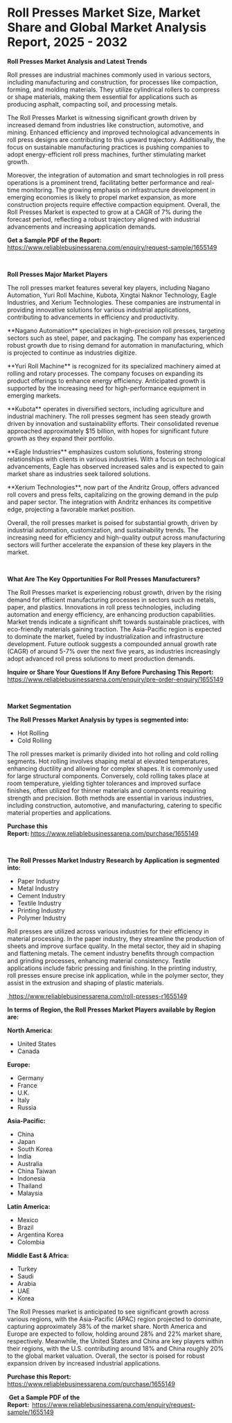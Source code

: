 <p><h1>Roll Presses Market Size, Market Share and Global Market Analysis Report, 2025 - 2032</h1></p><p><strong>Roll Presses Market Analysis and Latest Trends</strong></p>
<p><p>Roll presses are industrial machines commonly used in various sectors, including manufacturing and construction, for processes like compaction, forming, and molding materials. They utilize cylindrical rollers to compress or shape materials, making them essential for applications such as producing asphalt, compacting soil, and processing metals.</p><p>The Roll Presses Market is witnessing significant growth driven by increased demand from industries like construction, automotive, and mining. Enhanced efficiency and improved technological advancements in roll press designs are contributing to this upward trajectory. Additionally, the focus on sustainable manufacturing practices is pushing companies to adopt energy-efficient roll press machines, further stimulating market growth.</p><p>Moreover, the integration of automation and smart technologies in roll press operations is a prominent trend, facilitating better performance and real-time monitoring. The growing emphasis on infrastructure development in emerging economies is likely to propel market expansion, as more construction projects require effective compaction equipment. Overall, the Roll Presses Market is expected to grow at a CAGR of 7% during the forecast period, reflecting a robust trajectory aligned with industrial advancements and increasing application demands.</p></p>
<p><strong>Get a Sample PDF of the Report:&nbsp;</strong> <a href="https://www.reliablebusinessarena.com/enquiry/request-sample/1655149?utm_campaign=3067&utm_medium=2&utm_source=Github&utm_content=ia&utm_term=18042025&utm_id=roll-presses">https://www.reliablebusinessarena.com/enquiry/request-sample/1655149</a></p>
<p>&nbsp;</p>
<p><strong>Roll Presses Major Market Players</strong></p>
<p><p>The roll presses market features several key players, including Nagano Automation, Yuri Roll Machine, Kubota, Xingtai Naknor Technology, Eagle Industries, and Xerium Technologies. These companies are instrumental in providing innovative solutions for various industrial applications, contributing to advancements in efficiency and productivity.</p><p>**Nagano Automation** specializes in high-precision roll presses, targeting sectors such as steel, paper, and packaging. The company has experienced robust growth due to rising demand for automation in manufacturing, which is projected to continue as industries digitize.</p><p>**Yuri Roll Machine** is recognized for its specialized machinery aimed at rolling and rotary processes. The company focuses on expanding its product offerings to enhance energy efficiency. Anticipated growth is supported by the increasing need for high-performance equipment in emerging markets.</p><p>**Kubota** operates in diversified sectors, including agriculture and industrial machinery. The roll presses segment has seen steady growth driven by innovation and sustainability efforts. Their consolidated revenue approached approximately $15 billion, with hopes for significant future growth as they expand their portfolio.</p><p>**Eagle Industries** emphasizes custom solutions, fostering strong relationships with clients in various industries. With a focus on technological advancements, Eagle has observed increased sales and is expected to gain market share as industries seek tailored solutions.</p><p>**Xerium Technologies**, now part of the Andritz Group, offers advanced roll covers and press felts, capitalizing on the growing demand in the pulp and paper sector. The integration with Andritz enhances its competitive edge, projecting a favorable market position.</p><p>Overall, the roll presses market is poised for substantial growth, driven by industrial automation, customization, and sustainability trends. The increasing need for efficiency and high-quality output across manufacturing sectors will further accelerate the expansion of these key players in the market.</p></p>
<p>&nbsp;</p>
<p><strong>What Are The Key Opportunities For Roll Presses Manufacturers?</strong></p>
<p><p>The Roll Presses market is experiencing robust growth, driven by the rising demand for efficient manufacturing processes in sectors such as metals, paper, and plastics. Innovations in roll press technologies, including automation and energy efficiency, are enhancing production capabilities. Market trends indicate a significant shift towards sustainable practices, with eco-friendly materials gaining traction. The Asia-Pacific region is expected to dominate the market, fueled by industrialization and infrastructure development. Future outlook suggests a compounded annual growth rate (CAGR) of around 5-7% over the next five years, as industries increasingly adopt advanced roll press solutions to meet production demands.</p></p>
<p><strong>Inquire or Share Your Questions If Any Before Purchasing This Report:</strong> <a href="https://www.reliablebusinessarena.com/enquiry/pre-order-enquiry/1655149?utm_campaign=3067&utm_medium=2&utm_source=Github&utm_content=ia&utm_term=18042025&utm_id=roll-presses">https://www.reliablebusinessarena.com/enquiry/pre-order-enquiry/1655149</a></p>
<p>&nbsp;</p>
<p><strong>Market Segmentation</strong></p>
<p><strong>The Roll Presses Market Analysis by types is segmented into:</strong></p>
<p><ul><li>Hot Rolling</li><li>Cold Rolling</li></ul></p>
<p><p>The roll presses market is primarily divided into hot rolling and cold rolling segments. Hot rolling involves shaping metal at elevated temperatures, enhancing ductility and allowing for complex shapes. It is commonly used for large structural components. Conversely, cold rolling takes place at room temperature, yielding tighter tolerances and improved surface finishes, often utilized for thinner materials and components requiring strength and precision. Both methods are essential in various industries, including construction, automotive, and manufacturing, catering to specific material properties and applications.</p></p>
<p><strong>Purchase this Report:&nbsp;</strong><a href="https://www.reliablebusinessarena.com/purchase/1655149?utm_campaign=3067&utm_medium=2&utm_source=Github&utm_content=ia&utm_term=18042025&utm_id=roll-presses">https://www.reliablebusinessarena.com/purchase/1655149</a></p>
<p>&nbsp;</p>
<p><strong>The Roll Presses Market Industry Research by Application is segmented into:</strong></p>
<p><ul><li>Paper Industry</li><li>Metal Industry</li><li>Cement Industry</li><li>Textile Industry</li><li>Printing Industry</li><li>Polymer Industry</li></ul></p>
<p><p>Roll presses are utilized across various industries for their efficiency in material processing. In the paper industry, they streamline the production of sheets and improve surface quality. In the metal sector, they aid in shaping and flattening metals. The cement industry benefits through compaction and grinding processes, enhancing material consistency. Textile applications include fabric pressing and finishing. In the printing industry, roll presses ensure precise ink application, while in the polymer sector, they assist in the extrusion and shaping of plastic materials.</p></p>
<p><a href="https://www.reliablebusinessarena.com/roll-presses-r1655149?utm_campaign=3067&utm_medium=2&utm_source=Github&utm_content=ia&utm_term=18042025&utm_id=roll-presses">&nbsp;https://www.reliablebusinessarena.com/roll-presses-r1655149</a></p>
<p><strong>In terms of Region, the Roll Presses Market Players available by Region are:</strong></p>
<p>
    <p> <strong> North America: </strong>
        <ul>
            <li>United States</li>
            <li>Canada</li>
        </ul>
        </p> 
    <p> <strong> Europe: </strong>
        <ul>
            <li>Germany</li>
            <li>France</li>
            <li>U.K.</li>
            <li>Italy</li>
            <li>Russia</li>
        </ul>
        </p> 
    <p> <strong> Asia-Pacific: </strong>
        <ul>
            <li>China</li>
            <li>Japan</li>
            <li>South Korea</li>
            <li>India</li>
            <li>Australia</li>
            <li>China Taiwan</li>
            <li>Indonesia</li>
            <li>Thailand</li>
            <li>Malaysia</li>
        </ul>
        </p> 
    <p> <strong> Latin America: </strong>
        <ul>
            <li>Mexico</li>
            <li>Brazil</li>
            <li>Argentina Korea</li>
            <li>Colombia</li>
        </ul>
        </p> 
    <p> <strong> Middle East & Africa: </strong>
        <ul>
            <li>Turkey</li>
            <li>Saudi</li>
            <li>Arabia</li>
            <li>UAE</li>
            <li>Korea</li>
        </ul>
    </p>
    </p>
<p><p>The Roll Presses market is anticipated to see significant growth across various regions, with the Asia-Pacific (APAC) region projected to dominate, capturing approximately 38% of the market share. North America and Europe are expected to follow, holding around 28% and 22% market share, respectively. Meanwhile, the United States and China are key players within their regions, with the U.S. contributing around 18% and China roughly 20% to the global market valuation. Overall, the sector is poised for robust expansion driven by increased industrial applications.</p></p>
<p><strong>Purchase this Report: </strong><a href="https://www.reliablebusinessarena.com/purchase/1655149?utm_campaign=3067&utm_medium=2&utm_source=Github&utm_content=ia&utm_term=18042025&utm_id=roll-presses">https://www.reliablebusinessarena.com/purchase/1655149</a></p>
<p>&nbsp;<strong>Get a Sample PDF of the Report:&nbsp;&nbsp;</strong><a href="https://www.reliablebusinessarena.com/enquiry/request-sample/1655149?utm_campaign=3067&utm_medium=2&utm_source=Github&utm_content=ia&utm_term=18042025&utm_id=roll-presses">https://www.reliablebusinessarena.com/enquiry/request-sample/1655149</a></p>
<p><strong></strong></p>
<p><p></p><p></p><p></p></p>